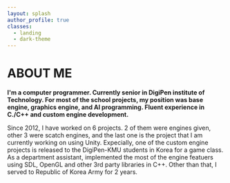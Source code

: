 ```yaml
---
layout: splash
author_profile: true
classes:
  - landing
  - dark-theme
---
```


# ABOUT ME

**I'm a computer programmer. Currently senior in DigiPen institute of Technology. For most of the school projects, my position was base engine, graphics engine, and AI programming. Fluent experience in C./C++ and custom engine development.**

  Since 2012, I have worked on 6 projects. 2 of them were engines given, other 3 were scatch engines, and the last one is the project that I am currently working on using Unity.
  Expecially, one of the custom engine projects is released to the DigiPen-KMU students in Korea for a game class. As a department assistant, implemented the most of the engine featuers using SDL, OpenGL and other 3rd party libraries in C++.
   Other than that, I served to Republic of Korea Army for 2 years.


